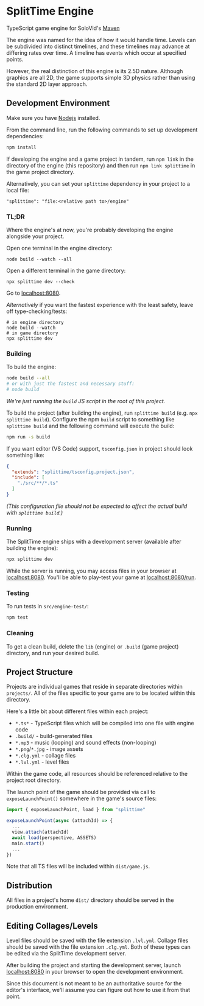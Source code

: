 # SplitTime Engine
TypeScript game engine for SoloVid's [Maven](http://www.solovid.com/games/maven)

The engine was named for the idea of how it would handle time. Levels can be subdivided into distinct timelines, and these timelines may advance at differing rates over time. A timeline has events which occur at specified points.

However, the real distinction of this engine is its 2.5D nature. Although graphics are all 2D, the game supports simple 3D physics rather than using the standard 2D layer approach.

## Development Environment
Make sure you have [Nodejs](http://nodejs.org/download/) installed.

From the command line, run the following commands to set up development dependencies:
```sh
npm install
```

If developing the engine and a game project in tandem,
run ``npm link`` in the directory of the engine (this repository)
and then run ``npm link splittime`` in the game project directory.

Alternatively, you can set your ``splittime`` dependency in your project to a local file:

```
"splittime": "file:<relative path to>/engine"
```

### TL;DR

Where the engine's at now, you're probably developing the engine alongside your project.

Open one terminal in the engine directory:

```
node build --watch --all
```

Open a different terminal in the game directory:

```
npx splittime dev --check
```

Go to [localhost:8080](http://localhost:8080).

*Alternatively* if you want the fastest experience with the least safety, leave off type-checking/tests:

```
# in engine directory
node build --watch
# in game directory
npx splittime dev
```

### Building

To build the engine:
```sh
node build --all
# or with just the fastest and necessary stuff:
# node build
```

_We're just running the ``build`` JS script in the root of this project._

To build the project (after building the engine), run ``splittime build`` (e.g. ``npx splittime build``).
Configure the npm ``build`` script to something like ``splittime build`` and the following command will execute the build:
```sh
npm run -s build
```

If you want editor (VS Code) support, ``tsconfig.json`` in project should look something like:
```json
{
  "extends": "splittime/tsconfig.project.json",
  "include": [
    "./src/**/*.ts"
  ]
}
```
_(This configuration file should not be expected to affect the actual build with ``splittime build``.)_

### Running

The SplitTime engine ships with a development server (available after building the engine):
```sh
npx splittime dev
```
While the server is running, you may access files in your browser at [localhost:8080](http://localhost:8080).
You'll be able to play-test your game at [localhost:8080/run](http://localhost:8080/run).

### Testing

To run tests in ``src/engine-test/``:
```sh
npm test
```

<!--
TODO: This section is out of date. Update or remove.
Alternatively, you can run these tests in the browser at [localhost:8080/test-runner.html](http://localhost:8080/test-runner.html) through the development server after building the engine.
-->

### Cleaning

To get a clean build, delete the ``lib`` (engine) or ``.build`` (game project)
directory, and run your desired build.

## Project Structure
Projects are individual games that reside in separate directories within ``projects/``.
All of the files specific to your game are to be located within this directory.

Here's a little bit about different files within each project:

- ``*.ts*`` - TypeScript files which will be compiled into one file with engine code
- ``.build/`` - build-generated files
- ``*.mp3`` - music (looping) and sound effects (non-looping)
- ``*.png``/``*.jpg`` - image assets
- ``*.clg.yml`` - collage files
- ``*.lvl.yml`` - level files

Within the game code, all resources should be referenced relative to the project root directory.

The launch point of the game should be provided via call to `exposeLaunchPoint()` somewhere in the game's source files:

```ts
import { exposeLaunchPoint, load } from "splittime"

exposeLaunchPoint(async (attachId) => {
  ...
  view.attach(attachId)
  await load(perspective, ASSETS)
  main.start()
  ...
})
```

Note that all TS files will be included within ``dist/game.js``.

## Distribution
All files in a project's home ``dist/`` directory should be served in the production environment.

## Editing Collages/Levels
Level files should be saved with the file extension ``.lvl.yml``.
Collage files should be saved with the file extension ``.clg.yml``.
Both of these types can be edited via the SplitTime development server.

After building the project and starting the development server, launch [localhost:8080](http://localhost:8080) in your browser to open the development environment.

Since this document is not meant to be an authoritative source for the editor's interface, we'll assume you can figure out how to use it from that point.
